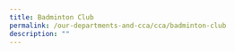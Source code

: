 ```yaml
---
title: Badminton Club
permalink: /our-departments-and-cca/cca/badminton-club
description: ""
---
```

